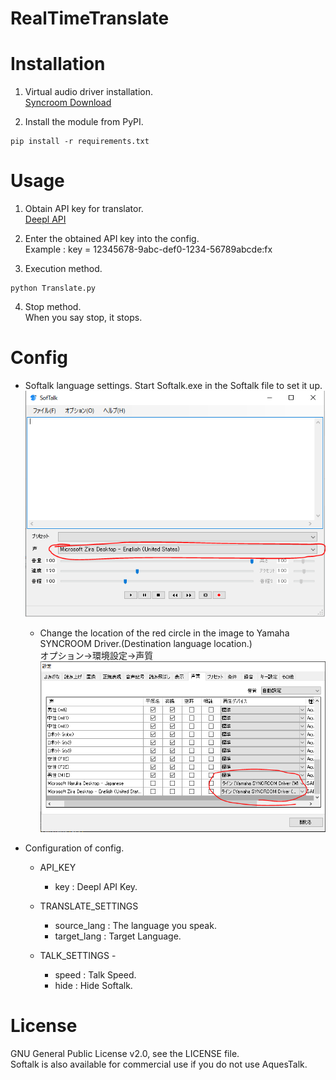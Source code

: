 # RealTimeTranslate

Installation
========
1. Virtual audio driver installation.  
[Syncroom Download](https://syncroom.yamaha.com/play/dl/)


2. Install the module from PyPI.
```
pip install -r requirements.txt
```


Usage
========
1. Obtain API key for translator.  
[Deepl API](https://www.deepl.com/pro-api?cta=header-pro-api)

2. Enter the obtained API key into the config.  
Example : key = 12345678-9abc-def0-1234-56789abcde:fx


3. Execution method.  
```
python Translate.py
```


4. Stop method.  
When you say stop, it stops.


Config
========
- Softalk language settings.
Start Softalk.exe in the Softalk file to set it up.
![Softalk](./img/softalk.png)


  - Change the location of the red circle in the image to Yamaha SYNCROOM Driver.(Destination language location.)  
  オプション->環境設定->声質
  ![Softalk](./img/setting.png)


- Configuration of config.
  - API_KEY
    - key 		  : 	Deepl API Key.

  - TRANSLATE_SETTINGS
    - source_lang 	: 	The language you speak.
    - target_lang	:	Target Language.

  - TALK_SETTINGS -
    - speed		:	Talk Speed.
    - hide		:	Hide Softalk.


License
========
GNU General Public License v2.0, see the LICENSE file.  
Softalk is also available for commercial use if you do not use AquesTalk.
